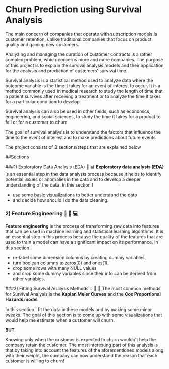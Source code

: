 # Churn Prediction using Survival Analysis

The main concern of companies that operate with subscription models is customer retention,
unlike traditional companies that focus on product quality and gaining new customers. 

Analyzing and managing the duration of customer contracts is a rather complex problem,
which concerns more and more companies. The purpose of this project is to explain the
survival analysis models and their application for the analysis and prediction of 
customers' survival time.

Survival analysis is a statistical method used to analyze data where the outcome variable
is the time it takes for an event of interest to occur. 
It is a method commonly used in medical research to study the length of time that a 
patient survives after receiving a treatment or to analyze the time it takes for a
particular condition to develop. 

Survival analysis can also be used in other fields, such as economics, engineering, and
social sciences, to study the time it takes for a product to fail or for a customer 
to churn. 

The goal of survival analysis is to understand the factors that influence the time to 
the event of interest and to make predictions about future events.

The project consists of 3 sections/steps that are explained below

##Sections

###1) Exploratory Data Analysis (EDA) :mag_right: :bar_chart:
**Exploratory data analysis (EDA)** is an essential step in the data analysis process 
because it helps to identify potential issues or anomalies in the data and to develop 
a deeper understanding of the data. In this section I 
* use some basic visualizations to better understand the data 
* and decide how should I do the data 
  cleaning.

### 2) Feature Engineering :wrench: :hammer: :computer:
**Feature engineering** is the process of transforming raw data into features that can be 
used in machine learning and statistical learning algorithms. It is an essential step in 
this process because the quality of the features that are used to train a model can 
have a significant impact on its performance. In this section I 
* re-label some dimension columns by creating dummy variables, 
* turn boolean columns to zeros(0) and ones(1), 
* drop some rows with many NULL values 
* and drop some dummy variables since their info can be derived from other variables.

###3) Fitting Survival Analysis Methods :bulb: :tada: :sparkler:
The most common methods for Survival Analysis is the **Kaplan Meier Curves** and the 
**Cox Proportional Hazards model**

In this section I fit the data in these models and by making some minor tweaks.
The goal of this section is to come up with some visualizations that would help me 
estimate when a customer will churn. 

**BUT**

Knowing only when the customer is expected to churn wouldn't help the company retain 
the customer. The most interesting part of this analysis is that by taking into account 
the features of the aforementioned models along with their weight, the company can now 
understand the reason that each customer is willing to churn!
